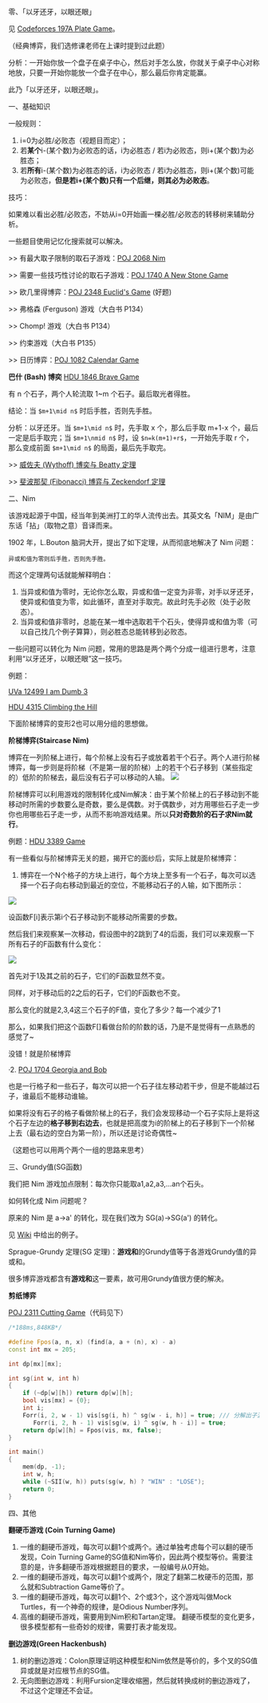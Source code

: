 零、「以牙还牙，以眼还眼」

见 [Codeforces 197A Plate Game](http://codeforces.com/problemset/problem/197/A)。

（经典博弈，我们选修课老师在上课时提到过此题）

分析：一开始你放一个盘子在桌子中心，然后对手怎么放，你就关于桌子中心对称地放，只要一开始你能放一个盘子在中心，那么最后你肯定能赢。

此乃「以牙还牙，以眼还眼」。

一、基础知识

一般规则：
1. i=0为必胜/必败态（视题目而定）；
2. 若**某个**i-(某个数)为必败态的话，i为必胜态 / 若i为必败态，则i+(某个数)为必胜态；
3. 若**所有**i-(某个数)为必胜态的话，i为必败态 / 若i为必胜态，则i+(某个数)可能为必败态，**但是若i+(某个数)只有一个后继，则其必为必败态**。

技巧：

如果难以看出必胜/必败态，不妨从i=0开始画一棵必胜/必败态的转移树来辅助分析。

一些题目使用记忆化搜索就可以解决。

\>> 有最大取子限制的取石子游戏：[POJ 2068 Nim](http://poj.org/problem?id=2068)

\>> 需要一些技巧性讨论的取石子游戏：[POJ 1740 A New Stone Game](http://poj.org/problem?id=1740)

\>> 欧几里得博弈：[POJ 2348 Euclid's Game](http://poj.org/problem?id=2348) (好题)

\>> 弗格森 (Ferguson) 游戏（大白书 P134）

\>> Chomp! 游戏（大白书 P134）

\>> 约束游戏（大白书 P135）

\>> 日历博弈：[POJ 1082 Calendar Game](http://poj.org/problem?id=1082)

**巴什 (Bash) 博奕**
[HDU 1846 Brave Game](http://acm.hdu.edu.cn/showproblem.php?pid=1846)

有 n 个石子，两个人轮流取 1~m 个石子。最后取光者得胜。

结论：当 `$m+1\mid n$` 时后手胜，否则先手胜。

分析：以牙还牙。当 `$m+1\mid n$` 时，先手取 x 个，那么后手取 m+1-x 个，最后一定是后手取完；当 `$m+1\nmid n$` 时，设 `$n=k(m+1)+r$`，一开始先手取 r 个，那么变成前面 `$m+1\mid n$` 的局面，最后先手取完。

\>> [威佐夫 (Wythoff) 博奕与 Beatty 定理](https://www.google.com.hk/?gws_rd=ssl#newwindow=1&safe=strict&q=%E5%A8%81%E4%BD%90%E5%A4%AB%E5%8D%9A%E5%BC%88)

\>> [斐波那契 (Fibonacci) 博弈与 Zeckendorf 定理](https://www.google.com.hk/?gws_rd=ssl#newwindow=1&q=%E6%96%90%E6%B3%A2%E9%82%A3%E5%A5%91%E5%8D%9A%E5%BC%88)

二、Nim

该游戏起源于中国，经当年到美洲打工的华人流传出去。其英文名「NIM」是由广东话「拈」（取物之意）音译而来。

1902 年，L.Bouton 脑洞大开，提出了如下定理，从而彻底地解决了 Nim 问题：
```
异或和值为零则后手胜，否则先手胜。
```
而这个定理两句话就能解释明白：
1. 当异或和值为零时，无论你怎么取，异或和值一定变为非零，对手以牙还牙，使异或和值变为零，如此循环，直至对手取完。故此时先手必败（处于必败态）。
2. 当异或和值非零时，总能在某一堆中选取若干个石头，使得异或和值为零（可以自己找几个例子算算），则必胜态总能转移到必败态。

一些问题可以转化为 Nim 问题，常用的思路是两个两个分成一组进行思考，注意利用“以牙还牙，以眼还眼”这一技巧。

例题：

[UVa 12499 I am Dumb 3](http://uva.onlinejudge.org/index.php?option=com_onlinejudge&Itemid=8&page=show_problem&problem=3943)

[HDU 4315 Climbing the Hill](http://acm.hdu.edu.cn/showproblem.php?pid=4315)

下面阶梯博弈的变形2也可以用分组的思想做。

**阶梯博弈(Staircase Nim)**

博弈在一列阶梯上进行，每个阶梯上没有石子或放着若干个石子。两个人进行阶梯博弈，每一步则是将阶梯（不是第一层的阶梯）上的若干个石子移到（某些指定的）低阶的阶梯去，最后没有石子可以移动的人输。
![](http://hi.csdn.net/attachment/201108/16/0_1313488616cRqz.gif)

阶梯博弈可以利用游戏的限制转化成Nim解决：由于某个阶梯上的石子移动到不能移动时所需的步数要么是奇数，要么是偶数。对于偶数步，对方用哪些石子走一步你也用哪些石子走一步，从而不影响游戏结果。所以**只对奇数阶的石子求Nim就行**。

例题：[HDU 3389 Game](http://acm.hdu.edu.cn/showproblem.php?pid=3389)

有一些看似与阶梯博弈无关的题，揭开它的面纱后，实际上就是阶梯博弈：
1. 博弈在一个N个格子的方块上进行，每个方块上至多有一个石子，每次可以选择一个石子向右移动到最近的空位，不能移动石子的人输，如下图所示：

![](http://endless.qiniudn.com/blognim.jpg)

设函数F[i]表示第i个石子移动到不能移动所需要的步数。

然后我们来观察某一次移动，假设图中的2跳到了4的后面，我们可以来观察一下所有石子的F函数有什么变化：

![](http://user-image.logdown.io/user/7190/blog/7143/post/196410/ovQkpA6uTiq2DGCqwA74_1453255304857576105(2).jpg)

首先对于1及其之前的石子，它们的F函数显然不变。

同样，对于移动后的2之后的石子，它们的F函数也不变。

那么变化的就是2,3,4这三个石子的F值，变化了多少？每一个减少了1

那么，如果我们把这个函数F[]看做台阶的阶数的话，乃是不是觉得有一点熟悉的感觉了~

没错！就是阶梯博弈

·2. [POJ 1704 Georgia and Bob](http://poj.org/problem?id=1704)

也是一行格子和一些石子，每次可以把一个石子往左移动若干步，但是不能越过石子，谁最后不能移动谁输。

如果将没有石子的格子看做阶梯上的石子，我们会发现移动一个石子实际上是将这个石子左边的**格子移到右边去**，也就是把高度为i的阶梯上的石子移到下一个阶梯上去（最右边的空白为第一阶），所以还是讨论奇偶性~

（这题也可以用两个两个一组的思路来思考）

三、Grundy值(SG函数)

我们把 Nim 游戏加点限制：每次你只能取a1,a2,a3,...an个石头。

如何转化成 Nim 问题呢？

原来的 Nim 是 a->a' 的转化，现在我们改为 SG(a)->SG(a') 的转化。

见 [Wiki](http://en.wikipedia.org/wiki/Mex_(mathematics)) 中给出的例子。

Sprague-Grundy 定理(SG 定理)：**游戏和**的Grundy值等于各游戏Grundy值的异或和。

很多博弈游戏都含有**游戏和**这一要素，故可用Grundy值很方便的解决。

**剪纸博弈**

[POJ 2311 Cutting Game](http://poj.org/problem?id=2311)（代码见下）

<!--more-->

```c++
/*188ms,848KB*/

#define Fpos(a, n, x) (find(a, a + (n), x) - a)
const int mx = 205;

int dp[mx][mx];

int sg(int w, int h)
{
	if (~dp[w][h]) return dp[w][h];
	bool vis[mx] = {0};
	int i;
	Forr(i, 2, w - 1) vis[sg(i, h) ^ sg(w - i, h)] = true; /// 分解出子游戏
	   Forr(i, 2, h - 1) vis[sg(w, i) ^ sg(w, h - i)] = true;
	return dp[w][h] = Fpos(vis, mx, false);
}

int main()
{
	mem(dp, -1);
	int w, h;
	while (~SII(w, h)) puts(sg(w, h) ? "WIN" : "LOSE");
	return 0;
}
```

四、其他

**翻硬币游戏 (Coin Turning Game)**
1. 一维的翻硬币游戏，每次可以翻1个或两个。通过单独考虑每个可以翻的硬币发现，Coin Turning Game的SG值和Nim等价，因此两个模型等价。需要注意的是，许多翻硬币游戏根据题目的要求，一般编号从0开始。
2. 一维的翻硬币游戏，每次可以翻1个或两个，限定了翻第二枚硬币的范围，那么就和Subtraction Game等价了。
3. 一维的翻硬币游戏，每次可以翻1个、2个或3个，这个游戏叫做Mock Turtles，有一个神奇的规律，是Odious Number序列。
4. 高维的翻硬币游戏，需要用到Nim积和Tartan定理。
翻硬币模型的变化更多，很多模型都有一些奇妙的规律，需要打表才能发现。
  
**删边游戏(Green Hackenbush)**
1. 树的删边游戏：Colon原理证明这种模型和Nim依然是等价的，多个叉的SG值异或就是对应根节点的SG值。
2. 无向图删边游戏：利用Fursion定理收缩圈，然后就转换成树的删边游戏了，不过这个定理还不会证。 
